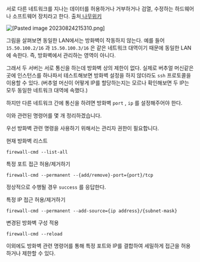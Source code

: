 
서로 다른 네트워크를 지나는 데이터를 허용하거나 거부하거나 검열, 수정하는 하드웨어나 소프트웨어 장치라고 한다. 출처[ 나무위키](https://ko.wikipedia.org/wiki/%EB%B0%A9%ED%99%94%EB%B2%BD_(%EB%84%A4%ED%8A%B8%EC%9B%8C%ED%82%B9))

![[Pasted image 20230824215310.png]](https://github.com/JxxHxxx/TIL_2023/blob/master/OS/%EC%9D%98%EC%8B%9D%EC%9D%98%20%ED%9D%90%EB%A6%84%EB%8C%80%EB%A1%9C%20%EB%A6%AC%EB%88%85%EC%8A%A4/images/Pasted%20image%2020230824215310.png)

그림을 살펴보면 동일한 LAN에서는 방화벽이 작동하지 않는다.  예를 들어 
`15.50.100.2/16` 과 `15.50.100.3/16` 은 같은 네트워크 대역이기 때문에 동일한 LAN에 속한다. 즉, 방화벽에서 관리하는 영역이 아니다.

그래서 두 서버는 서로 통신을 하는데 방화벽 상의 제한이 없다. 실제로 버추얼 머신같은 곳에 인스턴스를 하나파서 테스트해보면 방화벽 설정을 하지 않더라도 `ssh`  프로토콜을 이용할 수 있다. (버추얼 머신이 어떻게 IP를 할당하는지는 모르나 확인해보면 두 IP는 모두 동일한 네트워크 대역에 속했다.)

하지만 다른 네트워크 간에 통신을 하려면 방화벽 `port` , `ip` 를 설정해주어야 한다.


이와 관련된 명령어를 몇 개 정리하겠습니다. 

우선 방화벽 관련 명령을 사용하기 위해서는 관리자 권한이 필요합니다.


현재 방화벽 리스트 

```
firewall-cmd --list-all
```

특정 포트 접근 허용/제거하기

```
firewall-cmd --permanent --{add/remove}-port={port}/tcp
```

정상적으로 수행될 경우 `success` 를 응답한다.

특정 IP 접근 허용/제거하기
```
firewall-cmd --permanent --add-source={ip address}/{subnet-mask}
```

변경된 방화벽 구성 적용

```
firewall-cmd --reload
```


이외에도 방화벽 관련 명령어를 통해 특정 포트와 IP를 결합하여 세밀하게 접근을 허용하거나 제한할 수 있다.
